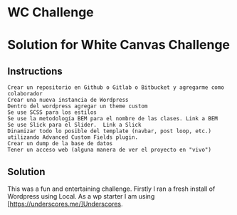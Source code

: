 # WC Challenge

# Solution for White Canvas Challenge

## Instructions

    Crear un repositorio en Github o Gitlab o Bitbucket y agregarme como colaborador
    Crear una nueva instancia de Wordpress
    Dentro del wordpress agregar un theme custom
    Se use SCSS para los estilos
    Se use la metodología BEM para el nombre de las clases. Link a BEM
    Se use Slick para el Slider.  Link a Slick
    Dinamizar todo lo posible del template (navbar, post loop, etc.) utilizando Advanced Custom Fields plugin.
    Crear un dump de la base de datos
    Tener un acceso web (alguna manera de ver el proyecto en "vivo")
    
## Solution

This was a fun and entertaining challenge. Firstly I ran a fresh install of Wordpress using Local. As a wp starter I am using [https://underscores.me/]Underscores. 
